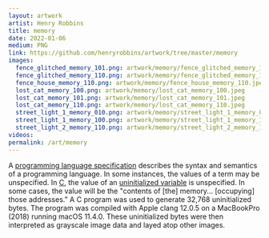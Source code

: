 ```yaml
---
layout: artwork
artist: Henry Robbins
title: memory
date: 2022-01-06
medium: PNG
link: https://github.com/henryrobbins/artwork/tree/master/memory
images:
  fence_glitched_memory_101.png: artwork/memory/fence_glitched_memory_101.jpeg
  fence_glitched_memory_110.png: artwork/memory/fence_glitched_memory_110.jpeg
  fence_house_memory_110.png: artwork/memory/fence_house_memory_110.jpeg
  lost_cat_memory_100.png: artwork/memory/lost_cat_memory_100.jpeg
  lost_cat_memory_101.png: artwork/memory/lost_cat_memory_101.jpeg
  lost_cat_memory_110.png: artwork/memory/lost_cat_memory_110.jpeg
  street_light_1_memory_010.png: artwork/memory/street_light_1_memory_010.jpeg
  street_light_1_memory_100.png: artwork/memory/street_light_1_memory_100.jpeg
  street_light_2_memory_110.png: artwork/memory/street_light_2_memory_110.jpeg
videos:
permalink: /art/memory
---
```

A [programming language specification](https://en.wikipedia.org/wiki/Programming_language_specification) describes the syntax and semantics of a
programming language. In some instances, the values of a term may be unspecified.
In [C](https://en.wikipedia.org/wiki/C_(programming_language)), the value of an
[uninitialized variable](https://en.wikipedia.org/wiki/Uninitialized_variable)
is unspecified. In some cases, the value will be the "contents of [the] memory...
[occupying] those addresses." A C program was used to generate 32,768
uninitialized bytes. The program was compiled with Apple clang 12.0.5 on a
MacBookPro (2018) running macOS 11.4.0. These uninitialized bytes were
then interpreted as grayscale image data and layed atop other images.
